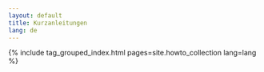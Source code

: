 ```yaml
---
layout: default
title: Kurzanleitungen
lang: de
---
```


{% include tag_grouped_index.html pages=site.howto_collection lang=lang %}
